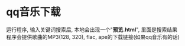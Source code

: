 # qq音乐下载
运行程序, 输入关键词搜索后, 本地会出现一个"**预览.html**", 里面是搜索结果<br>
程序会提供歌曲的MP3(128, 320), flac, ape的下载链接(如果qq音乐有的话)
